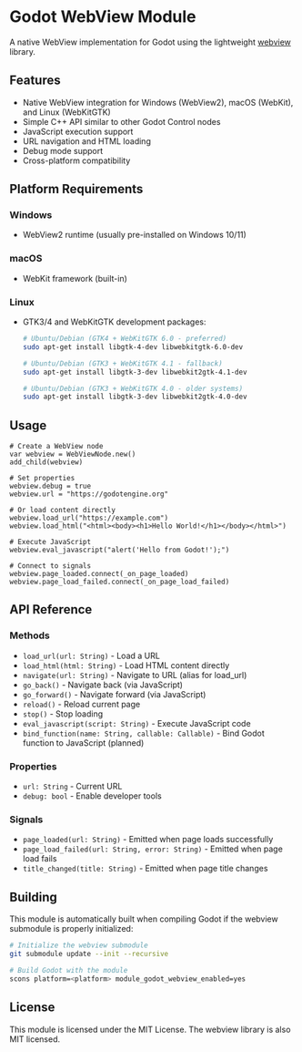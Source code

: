 # Godot WebView Module

A native WebView implementation for Godot using the lightweight [webview](https://github.com/webview/webview) library.

## Features

- Native WebView integration for Windows (WebView2), macOS (WebKit), and Linux (WebKitGTK)
- Simple C++ API similar to other Godot Control nodes
- JavaScript execution support
- URL navigation and HTML loading
- Debug mode support
- Cross-platform compatibility

## Platform Requirements

### Windows
- WebView2 runtime (usually pre-installed on Windows 10/11)

### macOS
- WebKit framework (built-in)

### Linux
- GTK3/4 and WebKitGTK development packages:
  ```bash
  # Ubuntu/Debian (GTK4 + WebKitGTK 6.0 - preferred)
  sudo apt-get install libgtk-4-dev libwebkitgtk-6.0-dev
  
  # Ubuntu/Debian (GTK3 + WebKitGTK 4.1 - fallback)
  sudo apt-get install libgtk-3-dev libwebkit2gtk-4.1-dev
  
  # Ubuntu/Debian (GTK3 + WebKitGTK 4.0 - older systems)
  sudo apt-get install libgtk-3-dev libwebkit2gtk-4.0-dev
  ```

## Usage

```gdscript
# Create a WebView node
var webview = WebViewNode.new()
add_child(webview)

# Set properties
webview.debug = true
webview.url = "https://godotengine.org"

# Or load content directly
webview.load_url("https://example.com")
webview.load_html("<html><body><h1>Hello World!</h1></body></html>")

# Execute JavaScript
webview.eval_javascript("alert('Hello from Godot!');")

# Connect to signals
webview.page_loaded.connect(_on_page_loaded)
webview.page_load_failed.connect(_on_page_load_failed)
```

## API Reference

### Methods

- `load_url(url: String)` - Load a URL
- `load_html(html: String)` - Load HTML content directly
- `navigate(url: String)` - Navigate to URL (alias for load_url)
- `go_back()` - Navigate back (via JavaScript)
- `go_forward()` - Navigate forward (via JavaScript)  
- `reload()` - Reload current page
- `stop()` - Stop loading
- `eval_javascript(script: String)` - Execute JavaScript code
- `bind_function(name: String, callable: Callable)` - Bind Godot function to JavaScript (planned)

### Properties

- `url: String` - Current URL
- `debug: bool` - Enable developer tools

### Signals

- `page_loaded(url: String)` - Emitted when page loads successfully
- `page_load_failed(url: String, error: String)` - Emitted when page load fails
- `title_changed(title: String)` - Emitted when page title changes

## Building

This module is automatically built when compiling Godot if the webview submodule is properly initialized:

```bash
# Initialize the webview submodule
git submodule update --init --recursive

# Build Godot with the module
scons platform=<platform> module_godot_webview_enabled=yes
```

## License

This module is licensed under the MIT License. The webview library is also MIT licensed.
